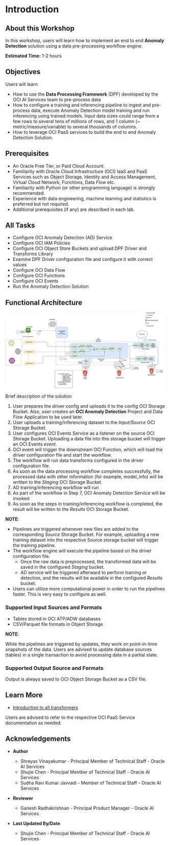 # Introduction

## About this Workshop

In this workshop, users will learn how to implement an end to end **Anomaly Detection** solution using a data pre-processing workflow engine.

**Estimated Time:** 1-2 hours

## Objectives
Users will learn
- How to use the **Data Processing Framework** (DPF) developed by the OCI AI Services team to pre-process data
- How to configure a training and inferencing pipeline to ingest and pre-process data, execute Anomaly Detection model training and run inferencing using trained models. Input data sizes could range from a few rows to several tens of millions of rows, and 1 column (~ metric/measure/variable) to several thousands of columns. 
- How to leverage OCI PaaS services to build the end to end Anomaly Detection Solution.

## Prerequisites

* An Oracle Free Tier, or Paid Cloud Account.
* Familiarity with Oracle Cloud Infrastructure (OCI) IaaS and PaaS Services such as Object Storage, Identity and Access Management, Virtual Cloud Network, Functions, Data Flow etc. 
* Familiarity with Python (or other programming language) is strongly recommended.
* Experience with data engineering, machine learning and statistics is preferred but not required. 
* Additional prerequisites (if any) are described in each lab.


## All Tasks
* Configure OCI Anomaly Detection (AD) Service
* Configure OCI IAM Policies
* Configure OCI Object Store Buckets and upload DPF Driver and Transforms Library
* Examine DPF Driver configuration file and configure it with correct values
* Configure OCI Data Flow
* Configure OCI Functions
* Configure OCI Events
* Run the Anomaly Detection Solution

## Functional Architecture

![Functional Architecture](./images/workflow.png)

Brief description of the solution

1. User prepares the driver config and uploads it to the config OCI Storage Bucket. Also, user creates an **OCI Anomaly Detection** Project and Data Flow Application to be used later.
2. User uploads a training/inferencing dataset to the *Input/Source* OCI Storage Bucket.
3. User configures OCI Events Service as a listener on the source OCI Storage Bucket. Uploading a data file into this storage bucket will trigger an OCI Events *event*.
4. OCI event will trigger the downstream OCI Function, which will load the driver configuration file and start the workflow.
5. The workflow will run data transforms configured in the driver configuration file.
6. As soon as the data processing workflow completes successfully, the processed data with other information (for example, model\_info) will be written to the *Staging* OCI Storage Bucket.
7. AD training/inferencing workflow will run
8. As part of the workflow in Step 7, OCI Anomaly Detection Service will be invoked 
9. As soon as the steps in training/inferencing workflow is completed, the result will be written to the *Results* OCI Storage Bucket.

**NOTE**:

*   Pipelines are triggered whenever new files are added to the corresponding *Source* Storage Bucket. For example, uploading a new training dataset into the respective Source storage bucket will trigger the training pipeline.
*   The workflow engine will execute the pipeline based on the driver configuration file.
    *   Once the raw data is preprocessed, the transformed data will be saved in the configured *Staging* bucket.
    *   AD service will be triggered afterward to perform training or detection, and the results will be available in the configured *Results* bucket.
*   Users can utilize more computational power in order to run the pipelines faster. This is very easy to configure as well.

### Supported Input Sources and Formats

*   Tables stored in OCI ATP/ADW databases
*   CSV/Parquet file formats in Object Storage

**NOTE**:

While the pipelines are triggered by updates, they work on point-in-time snapshots of the data. Users are advised to update database sources (tables) in a single transaction to avoid processing data in a partial state.

### Supported Output Source and Formats

Output is always saved to OCI Object Storage Bucket as a CSV file.

## Learn More

* [Introduction to all transformers](../optional/Introduction-to-Transformers-for-Data-Preprocessing.md)

Users are advised to refer to the respective OCI PaaS Service documentation as needed.

## Acknowledgements
* **Author**
    * Shreyas Vinayakumar - Principal Member of Technical Staff - Oracle AI Services
    * Shujie Chen - Principal Member of Technical Staff - Oracle AI Services
    * Sudha Ravi Kumar Javvadi - Member of Technical Staff - Oracle AI Services

* **Reviewer**
    * Ganesh Radhakrishnan - Principal Product Manager - Oracle AI Services

* **Last Updated By/Date**
    * Shujie Chen - Principal Member of Technical Staff - Oracle AI Services

